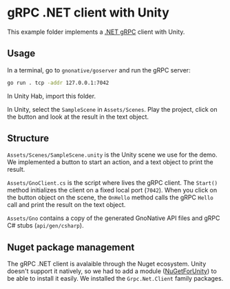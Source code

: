 # gRPC .NET client with Unity

This example folder implements a
[.NET gRPC](https://github.com/grpc/grpc-dotnet) client with Unity.

## Usage

In a terminal, go to `gnonative/goserver` and run the gRPC server:

```bash
go run . tcp -addr 127.0.0.1:7042
```

In Unity Hab, import this folder.

In Unity, select the `SampleScene` in `Assets/Scenes`. Play the project, click
on the button and look at the result in the text object.

## Structure

`Assets/Scenes/SampleScene.unity` is the Unity scene we use for the demo. We
implemented a button to start an action, and a text object to print the result.

`Assets/GnoClient.cs` is the script where lives the gRPC client. The `Start()`
method initializes the client on a fixed local port (`7042`). When you click on
the button object on the scene, the `OnHello` method calls the gRPC `Hello` call
and print the result on the text object.

`Assets/Gno` contains a copy of the generated GnoNative API files and gRPC C#
stubs (`api/gen/csharp`).

## Nuget package management

The gRPC .NET client is avalaible through the Nuget ecosystem. Unity doesn't
support it natively, so we had to add a module
([NuGetForUnity](https://github.com/GlitchEnzo/NuGetForUnity)) to be able to
install it easily. We installed the `Grpc.Net.Client` family packages.
